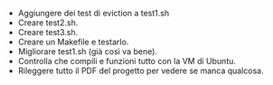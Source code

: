- Aggiungere dei test di eviction a test1.sh
- Creare test2.sh.
- Creare test3.sh.
- Creare un Makefile e testarlo.
- Migliorare test1.sh (già così va bene).
- Controlla che compili e funzioni tutto con la VM di Ubuntu.
- Rileggere tutto il PDF del progetto per vedere se manca qualcosa.